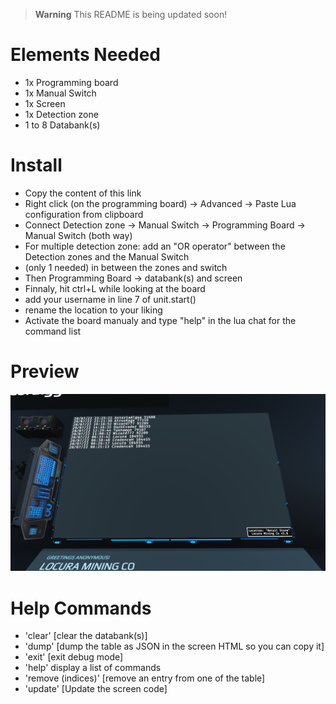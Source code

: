 > **Warning**
> This README is being updated soon!

# Elements Needed
- 1x Programming board
- 1x Manual Switch
- 1x Screen
- 1x Detection zone
- 1 to 8 Databank(s)

# Install
- Copy the content of this link
- Right click (on the programming board) -> Advanced -> Paste Lua configuration from clipboard
- Connect Detection zone -> Manual Switch -> Programming Board -> Manual Switch (both way)
- For multiple detection zone: add an "OR operator" between the Detection zones and the Manual Switch
- (only 1 needed) in between the zones and switch
- Then Programming Board -> databank(s) and screen
- Finnaly, hit ctrl+L while looking at the board
- add your username in line 7 of unit.start()
- rename the location to your liking
- Activate the board manualy and type "help" in the lua chat for the command list

# Preview
![Image of Screen](DU-Player-Logger.png?raw=true)

# Help Commands
- 'clear' [clear the databank(s)]
- 'dump' [dump the table as JSON in the screen HTML so you can copy it]
- 'exit' [exit debug mode]
- 'help' display a list of commands
- 'remove (indices)' [remove an entry from one of the table]
- 'update' [Update the screen code]
